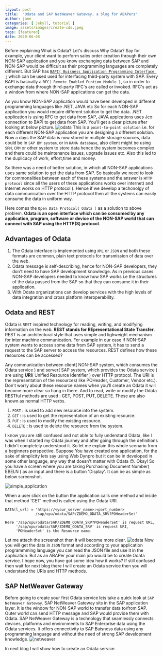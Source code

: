 ```yaml
---
layout: post
title:  "Odata and SAP NetWeaver Gateway, a blog for ABAPers"
author: jane
categories: [ Jekyll, tutorial ]
image: assets/images/create-cds.jpeg
tags: [featured]
date: 2020-06-08
---
```

Before explaining What is Odata? Let's discuss Why Odata? Say for example, your client want to perform sales order creation through their own NON-SAP application and you know exchanging data  between SAP and NON-SAP would be difficult as their programming languages are completely different. But SAP has <a href="/bapi">`BAPI( Buisness Application Programming Interface )`</a> which can be used used for interfacing third-party system with SAP. Every BAPI is basically a `RFC( Remote Enabled Funtion Module )`, so in order to exchange data through third-party RFC's are called or invoked. RFC's act as a window from where NON-SAP applications can get the data.

As you know NON-SAP application would have been developed in different programming languages like .NET, JAVA etc So for each NON-SAP application you would require different solution to get the data. .NET application is using RFC to get data from SAP, JAVA applcations uses Jco connection to BAPI to get data from SAP. You'll get a clear picture after looking at below picture.
![odata](https://lh3.googleusercontent.com/pw/ACtC-3cARzTsCFIJPT3iE3tJh9y0e36I6abmPpQ2yxez8h4cQKHthMj8cQFmq0gS0gRNjwQk1BygoYYu59sKPMLMIL7Qf8KdAVm5Nef1xY4pSuQ4TRfScQqxYnz1Ynni0LYKFEbzYpXK0DuYkhNT0oqHF5QE=w1029-h526-no?authuser=0)
This is a `point-to-point solution` i.e. for each different NON-SAP application you are designing a different solution. Now a days the SAP data is now stored in multiple storage sources, data could be in `SAP BW system`, or in `HANA database`, also client might be using `SRM`, `CRM` or other system to store data hence the system becomes complex and there could be maintenance issues, upgrade issues etc. Also this led to the duplicacy of work, effort,time and money.

So there was a need of better solution, in which all NON-SAP applications uses same solution to get the data from SAP. So basically we need to look for commonalities between each of these systems and the answer is `HTTP protocol` since all the users of these applications works over internet( and Internet works on HTTP protocol ). Hence if we develop a techonolgy of data communication over the HTTP protocol then all the systems can easily consume the data in uniform way.

Here comes the `Open Data Protocol( Odata )` as a solution to above problem. **Odata is an open interface which can be consumed by any application, program, software or device of the NON-SAP world that can connect with SAP using the HTTP(S) protocol**.

## Advantages of Odata 
1. The Odata interface is implemented using `XML` or `JSON` and both these formats are common, plain text protocols for transmission of data over the web.
2. Odata message is self-describing, hence for NON-SAP developers, they don't need to have SAP development knowledge. As in previous cases NON-SAP developers needed to know how SAP works i.e the structures of the data passed from the SAP so that they can consume it in their application.
3. With Odata organizations can develop services with the high levels of data integration and cross platform interoperability.

## Odata and REST
Odata is `REST` inspired technology for reading, writing, and modifying information on the web. **REST stands for REpresentational State Transfer**. REST is an architectural style that uses simple and lighweight mechanism for inter machine communication. For example in our case if NON-SAP system wants to access some data from SAP system, it has to send a request to the SAP server to access the resources. REST defines how these resources can be accessed?

Any communication between client( NON-SAP system, which consumes the Odata service ) and server( SAP system, which provides the Odata service ) are using **URI**( Unified Resource Identifier ) over HTTP protocol. The URI is the representation of the resources( like POHeader, Customer, Vendor etc.). Don't worry about these resource names when you'll create an Odata it will become more clear so hang in there. And to read, write or modify the Odata RESTful methods are used : GET, POST, PUT, DELETE. These are also known as normal HTTP verbs.
1. `POST`   : is used to add new resource into the system.
2. `GET`    : is used to get the representation of an existing resource.
3. `PUT`    : is used to modify the existing resource.
4. `DELETE` : is used to delete the resource from the system.

I know you are still confused and not able to fully understand Odata, like I was when I started my Odata journey and after going through the definitions I didn't completely understood it. So let me explain this whole scenario from a beginners perspective. Suppose You have created one application, for the sake of simplicity lets say using Web Dynpro but it can be in developed in some other language, any way that doesn't matter with Odata &#128522;. Okay! So you have a screen where you are taking Purchasing Document Number( EBELN ) as an input and there is a button 'Display'. It can be as simple as below screenshot.

![simple_application](https://lh3.googleusercontent.com/pw/ACtC-3cSYhxg9rz39OjM8gbEli31Hpid7BoNmBXWT_KjiD3iJKXkhOtQ_i3-xNCt7UsIFnuuopI1AxgjzP8JWqoMmAk7KG2kNLJO9dmVh8egMvKl-eoysuoy2GkMOaR9cD1af3wEiQfosWM1_lhFyzQGHQ7Y=w478-h176-no?authuser=0)

When a user click on the button the application calls one method and inside that method 'GET' method is called using the Odata URI.
```
DATA(l_url) = 'https://<your_server_name>:<port_number>
              /sap/opu/odata/SAP/ZDEMO_ODATA_SRV?POHeaderSet'

Here '/sap/opu/odata/SAP/ZDEMO_ODATA_SRV?POHeaderSet' is request URL,
     '/sap/opu/odata/SAP/ZDEMO_ODATA_SRV' is request URI,
     'POHeaderSet' is the Resource name. 
```
Let me attach the screenshot then it will become more clear.
![odata](https://lh3.googleusercontent.com/pw/ACtC-3diQuFLpsvbLMgf_o6q2wkAJn6tE48xD2-w5viB3R6PJFxzwtHWPTHu57oS2trlwRKRqAf9HecKUs8OX0XaflRs_q6CnK7nN6UYG6XpW07RmjwHwHOnVwzrJNCbe9kMbyFLgHbGHi68ZNkwSBWqbXXS=w1370-h276-no?authuser=0)
Now you will get the data in `JSON` format and according to your application programmming language you can read the JSON file and use it in the application. But as an ABAPer your main job would be to create Odata service.
I hope now, you have got some idea how it works? If still confused then wait for next blog there I will create an Odata service then you will understand the URIs and HTTP methods.

## SAP NetWeaver Gateway
Before going to create your first Odata service lets take a quick look at `SAP NetWeaver Gateway`.
SAP NetWeaver Gateway sits in the SAP application layer. It is the window for NON-SAP world to transfer data to/from SAP. Outer world can send HTTP message and SAP would provide them with Odata. SAP NetWeaver Gateway is a technology that seamlessly connects devices, platforms and environments to SAP Enterprise data using the Odata services. It offers connectivity to SAP Buisness data using any programming language and without the need of strong SAP development knowledge.
![netweaver](https://lh3.googleusercontent.com/pw/ACtC-3dBGkkp0Q18NXRBJGm8GpxgNAb6Scvfyaxp65pMyVbJrdxmDcdCC-grA89H0cW2KJ_xEC56McbFigrfLfk7dqTUVHozPBoM9YlZCvtX_uf7ifo75j-zpissuZpuDNo0IYVmh4-bbSWlcpjRVl7u0nxH=w731-h304-no?authuser=0)

In next blog I will show how to create an Odata service.